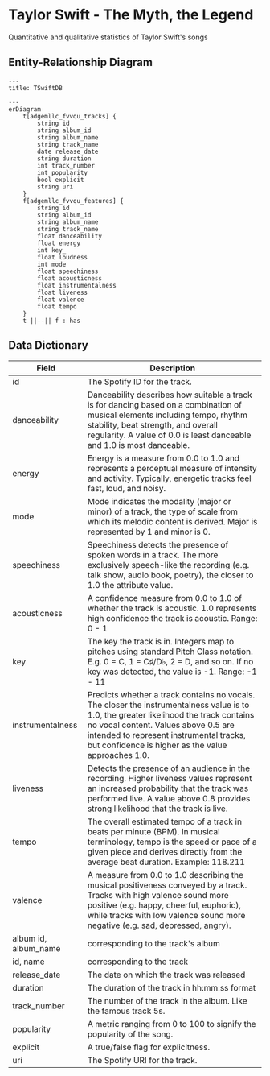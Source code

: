 # Taylor Swift - The Myth, the Legend

Quantitative and qualitative statistics of Taylor Swift's songs

## Entity-Relationship Diagram

```mermaid
---
title: TSwiftDB

---
erDiagram
    t[adgemllc_fvvqu_tracks] {
        string id
        string album_id
        string album_name
        string track_name
        date release_date
        string duration
        int track_number
        int popularity
        bool explicit
        string uri
    }
    f[adgemllc_fvvqu_features] {
        string id
        string album_id
        string album_name
        string track_name
        float danceability
        float energy
        int key_
        float loudness
        int mode
        float speechiness
        float acousticness
        float instrumentalness
        float liveness
        float valence
        float tempo
    }
    t ||--|| f : has
```

## Data Dictionary

| Field | Description |
| ----- | ----------- |
| id | The Spotify ID for the track. |
| danceability | Danceability describes how suitable a track is for dancing based on a combination of musical elements including tempo, rhythm stability, beat strength, and overall regularity. A value of 0.0 is least danceable and 1.0 is most danceable. |
| energy | Energy is a measure from 0.0 to 1.0 and represents a perceptual measure of intensity and activity. Typically, energetic tracks feel fast, loud, and noisy. |
| mode | Mode indicates the modality (major or minor) of a track, the type of scale from which its melodic content is derived. Major is represented by 1 and minor is 0. |
| speechiness | Speechiness detects the presence of spoken words in a track. The more exclusively speech-like the recording (e.g. talk show, audio book, poetry), the closer to 1.0 the attribute value. |
| acousticness  | A confidence measure from 0.0 to 1.0 of whether the track is acoustic. 1.0 represents high confidence the track is acoustic. Range: 0 - 1 |00
| key  | The key the track is in. Integers map to pitches using standard Pitch Class notation. E.g. 0 = C, 1 = C♯/D♭, 2 = D, and so on. If no key was detected, the value is -1. Range: -1 - 11 |
| instrumentalness  | Predicts whether a track contains no vocals. The closer the instrumentalness value is to 1.0, the greater likelihood the track contains no vocal content. Values above 0.5 are intended to represent instrumental tracks, but confidence is higher as the value approaches 1.0.
liveness  | Detects the presence of an audience in the recording. Higher liveness values represent an increased probability that the track was performed live. A value above 0.8 provides strong likelihood that the track is live. |
| tempo | The overall estimated tempo of a track in beats per minute (BPM). In musical terminology, tempo is the speed or pace of a given piece and derives directly from the average beat duration. Example: 118.211 |
| valence | A measure from 0.0 to 1.0 describing the musical positiveness conveyed by a track. Tracks with high valence sound more positive (e.g. happy, cheerful, euphoric), while tracks with low valence sound more negative (e.g. sad, depressed, angry). |
| album id, album_name | corresponding to the track's album |
| id, name | corresponding to the track |
| release_date | The date on which the track was released |
| duration | The duration of the track in hh:mm:ss format |
| track_number | The number of the track in the album. Like the famous track 5s. |
| popularity | A metric ranging from 0 to 100 to signify the popularity of the song. |
| explicit | A true/false flag for explicitness. |
| uri | The Spotify URI for the track. |